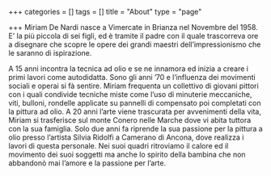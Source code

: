 +++
categories = []
tags = []
title = "About"
type = "page"

+++
Miriam De Nardi nasce a Vimercate in Brianza nel Novembre del 1958. E’ la più piccola di sei figli, ed è tramite il padre con il quale trascorreva ore a disegnare che scopre le opere dei grandi maestri dell’impressionismo che le saranno di ispirazione. 

A 15 anni incontra la tecnica ad olio e se ne innamora ed inizia a creare i primi lavori come autodidatta. Sono gli anni ’70 e l’influenza dei movimenti sociali e operai si fà sentire. Miriam frequenta un collettivo di giovani pittori con i quali condivide tecniche miste come l’uso di minuterie meccaniche, viti, bulloni, rondelle applicate su pannelli di compensato poi completati con la pittura ad olio. A 20 anni l’arte viene trascurata per avvenimenti della vita, Miriam si trasferisce sul monte Conero nelle Marche dove vi abita tuttora con la sua famiglia. Solo due anni fa riprende la sua passione per la pittura a olio presso l’artista Silvia Ridolfi a Camerano di Ancona, dove realizza i lavori di questa personale. Nei suoi quadri ritroviamo il calore ed il movimento dei suoi soggetti ma anche lo spirito della bambina che non abbandonò mai l’amore e la passione per l’arte.
